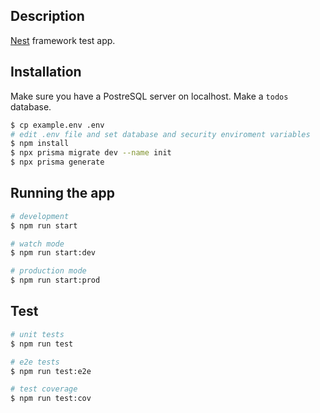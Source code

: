 ## Description

[Nest](https://github.com/nestjs/nest) framework test app.

## Installation

Make sure you have a PostreSQL server on localhost.
Make a ```todos``` database.

```bash
$ cp example.env .env
# edit .env file and set database and security enviroment variables
$ npm install
$ npx prisma migrate dev --name init
$ npx prisma generate
```

## Running the app

```bash
# development
$ npm run start

# watch mode
$ npm run start:dev

# production mode
$ npm run start:prod
```

## Test

```bash
# unit tests
$ npm run test

# e2e tests
$ npm run test:e2e

# test coverage
$ npm run test:cov
```
